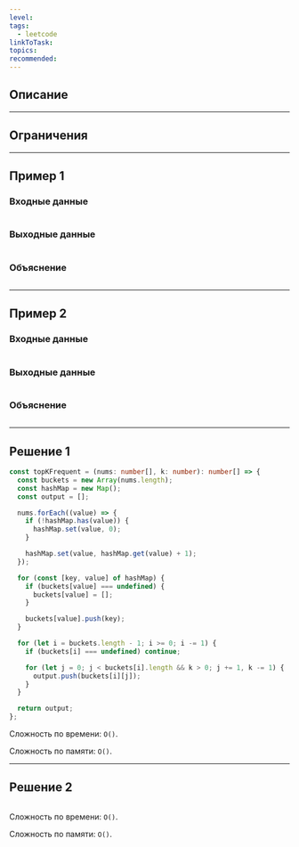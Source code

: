 ```yaml
---
level: 
tags:
  - leetcode
linkToTask: 
topics: 
recommended:
---
```

## Описание

---
## Ограничения

---
## Пример 1

### Входные данные

```

```
### Выходные данные

```

```
### Объяснение

```

```

---
## Пример 2

### Входные данные

```

```
### Выходные данные

```

```
### Объяснение

```

```

---
## Решение 1

```typescript
const topKFrequent = (nums: number[], k: number): number[] => {
  const buckets = new Array(nums.length);
  const hashMap = new Map();
  const output = [];

  nums.forEach((value) => {
    if (!hashMap.has(value)) {
      hashMap.set(value, 0);
    }

    hashMap.set(value, hashMap.get(value) + 1);
  });

  for (const [key, value] of hashMap) {
    if (buckets[value] === undefined) {
      buckets[value] = [];
    }

    buckets[value].push(key);
  }

  for (let i = buckets.length - 1; i >= 0; i -= 1) {
    if (buckets[i] === undefined) continue;

    for (let j = 0; j < buckets[i].length && k > 0; j += 1, k -= 1) {
      output.push(buckets[i][j]);
    }
  }

  return output;
};
```

Сложность по времени: `O()`.

Сложность по памяти: `O()`.

---
## Решение 2

```typescript

```

Сложность по времени: `O()`.

Сложность по памяти: `O()`.